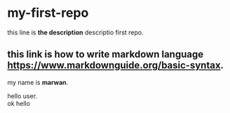 # my-first-repo
this line is **the description** descriptio first repo.    
## this link is how to write markdown language **https://www.markdownguide.org/basic-syntax**.  

my name is **marwan**.  

hello user.<br>
ok hello
